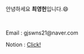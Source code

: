 
<!--
**Euntown/Euntown** is a ✨ _special_ ✨ repository because its `README.md` (this file) appears on your GitHub profile.

Here are some ideas to get you started:

- 🔭 I’m currently working on ...
- 🌱 I’m currently learning ...
- 👯 I’m looking to collaborate on ...
- 🤔 I’m looking for help with ...
- 💬 Ask me about ...
- 📫 How to reach me: ...
- 😄 Pronouns: ...
- ⚡ Fun fact: ...
-->
<div align:"center">
<p font-size:"30px">안녕하세요 <strong>최영헌</strong>입니다.😄</p><br>
<p>Email : gjswns21@naver.com</p>
<p>Notion : <a href="https://sedate-anise-410.notion.site/Develope-Note-fc6d3f8ee0264c078841a5d2e5a4d7e2">Click!</a></p>
</div>
